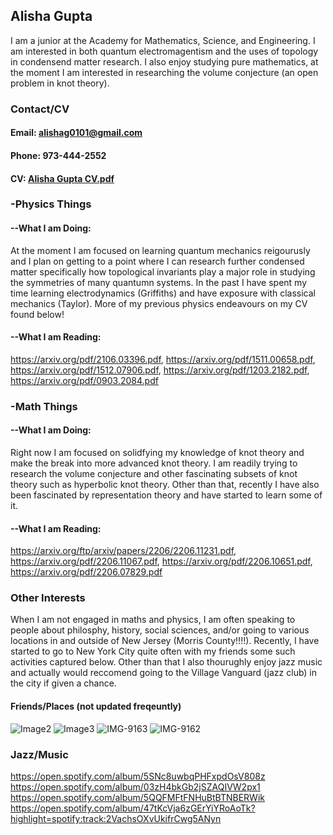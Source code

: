 ## Alisha Gupta

I am a junior at the Academy for Mathematics, Science, and Engineering. I am interested in both quantum electromagentism and the uses of topology in condensend matter research. I also enjoy studying pure mathematics, at the moment I am interested in researching the volume conjecture (an open problem in knot theory). 
### Contact/CV
#### Email: alishag0101@gmail.com
#### Phone: 973-444-2552
#### CV: [Alisha Gupta CV.pdf](https://github.com/alis0101/Alisha/files/9066580/Alisha.Gupta.CV.pdf)

### -Physics Things
#### --What I am Doing:
At the moment I am focused on learning quantum mechanics reigourusly and I plan on getting to a point where I can research further condensed matter specifically how topological invariants play a major role in studying the symmetries of many quantumn systems. In the past I have spent my time learning electrodynamics (Griffiths) and have exposure with classical mechanics (Taylor). More of my previous physics endeavours on my CV found below! 
#### --What I am Reading:
https://arxiv.org/pdf/2106.03396.pdf,
https://arxiv.org/pdf/1511.00658.pdf,
https://arxiv.org/pdf/1512.07906.pdf,
https://arxiv.org/pdf/1203.2182.pdf,
https://arxiv.org/pdf/0903.2084.pdf
### -Math Things
#### --What I am Doing:
Right now I am focused on solidfying my knowledge of knot theory and make the break into more advanced knot theory. I am readily trying to research the volume conjecture and other fascinating subsets of knot theory such as hyperbolic knot theory. Other than that, recently I have also been fascinated by representation theory and have started to learn some of it. 
#### --What I am Reading:
https://arxiv.org/ftp/arxiv/papers/2206/2206.11231.pdf,
https://arxiv.org/pdf/2206.11067.pdf,
https://arxiv.org/pdf/2206.10651.pdf,
https://arxiv.org/pdf/2206.07829.pdf
### Other Interests
When I am not engaged in maths and physics, I am often speaking to people about philosphy, history, social sciences, and/or going to various locations in and outside of New Jersey (Morris County!!!!). Recently, I have started to go to New York City quite often with my friends some such activities captured below. Other than that I also thourughly enjoy jazz music and actually would reccomend going to the Village Vanguard (jazz club) in the city if given a chance. 
#### Friends/Places (not updated freqeuntly) 
![Image2](https://user-images.githubusercontent.com/108892946/177854307-81c8c16e-5793-410c-8ef0-c706332a53f7.jpg)
![Image3](https://user-images.githubusercontent.com/108892946/177854317-d863060f-46f2-428a-af66-a65728640fde.jpg)
![IMG-9163](https://user-images.githubusercontent.com/108892946/177854340-dff39607-6692-4198-98f3-a03e03c5e977.jpg)
![IMG-9162](https://user-images.githubusercontent.com/108892946/177854372-0b1e2f19-4e8e-4e4d-a04c-d89ecf01447c.jpg)

### Jazz/Music
https://open.spotify.com/album/5SNc8uwbqPHFxpdOsV808z
https://open.spotify.com/album/03zH4bkGb2jSZAQIVW2px1
https://open.spotify.com/album/5QQFMFtFNHuBtBTNBERWik
https://open.spotify.com/album/47tKcVja6zGErYiYRoAoTk?highlight=spotify:track:2VachsOXvUkifrCwg5ANyn
